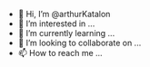 - 👋 Hi, I’m @arthurKatalon
- 👀 I’m interested in ...
- 🌱 I’m currently learning ...
- 💞️ I’m looking to collaborate on ...
- 📫 How to reach me ...

<!---
arthurKatalon/arthurKatalon is a ✨ special ✨ repository because its `README.md` (this file) appears on your GitHub profile.
You can click the Preview link to take a look at your changes.
--->
